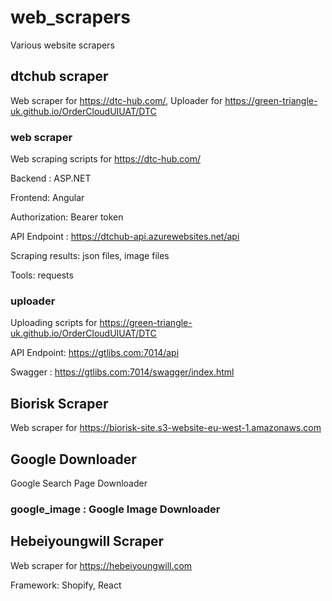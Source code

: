 # web_scrapers
Various website scrapers

## dtchub scraper
Web scraper for https://dtc-hub.com/, Uploader for https://green-triangle-uk.github.io/OrderCloudUIUAT/DTC

### web scraper
Web scraping scripts for https://dtc-hub.com/

Backend : ASP.NET

Frontend: Angular

Authorization: Bearer token

API Endpoint : https://dtchub-api.azurewebsites.net/api

Scraping results: json files, image files

Tools: requests

### uploader
Uploading scripts for https://green-triangle-uk.github.io/OrderCloudUIUAT/DTC

API Endpoint: https://gtlibs.com:7014/api

Swagger : https://gtlibs.com:7014/swagger/index.html

## Biorisk Scraper

Web scraper for https://biorisk-site.s3-website-eu-west-1.amazonaws.com

## Google Downloader

Google Search Page Downloader

### google_image : Google Image Downloader

## Hebeiyoungwill Scraper

Web scraper for https://hebeiyoungwill.com

Framework: Shopify, React

